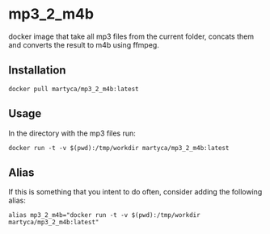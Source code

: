 # mp3_2_m4b
docker image that take all mp3 files from the current folder, concats them and converts the result to m4b using ffmpeg.
## Installation
`docker pull martyca/mp3_2_m4b:latest`
## Usage
In the directory with the mp3 files run:

`docker run -t -v $(pwd):/tmp/workdir martyca/mp3_2_m4b:latest`

## Alias
If this is something that you intent to do often, consider adding the following alias:

`alias mp3_2_m4b="docker run -t -v $(pwd):/tmp/workdir martyca/mp3_2_m4b:latest"`